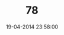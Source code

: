 ---
layout: post
title:  "78"
date: 19-04-2014 23:58:00
categories: jekyll update
language: 'ru'
image: 078.png
---